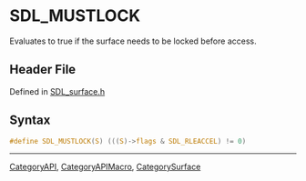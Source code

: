 # SDL_MUSTLOCK

Evaluates to true if the surface needs to be locked before access.

## Header File

Defined in [SDL_surface.h](https://github.com/libsdl-org/SDL/blob/SDL2/include/SDL_surface.h)

## Syntax

```c
#define SDL_MUSTLOCK(S) (((S)->flags & SDL_RLEACCEL) != 0)
```

----
[CategoryAPI](CategoryAPI), [CategoryAPIMacro](CategoryAPIMacro), [CategorySurface](CategorySurface)

